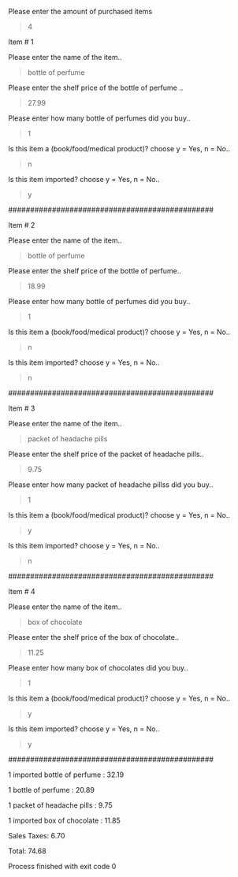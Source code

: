 Please enter the amount of purchased items  

>4  

Item # 1  

Please enter the name of the item..  

>bottle of perfume   

Please enter the shelf price of the bottle of perfume ..  

>27.99  

Please enter how many bottle of perfumes did you buy..  

>1  

Is this item a (book/food/medical product)? choose y = Yes, n = No..  

>n  

Is this item imported? choose y = Yes, n = No..  

>y  

###############################################  

Item # 2  

Please enter the name of the item..  

>bottle of perfume  

Please enter the shelf price of the bottle of perfume..  

>18.99  

Please enter how many bottle of perfumes did you buy..  

>1  

Is this item a (book/food/medical product)? choose y = Yes, n = No..  

>n  

Is this item imported? choose y = Yes, n = No..  

>n  

###############################################  

Item # 3  

Please enter the name of the item..  

>packet of headache pills  

Please enter the shelf price of the packet of headache pills..  

>9.75  

Please enter how many packet of headache pillss did you buy..  

>1  

Is this item a (book/food/medical product)? choose y = Yes, n = No..  

>y  

Is this item imported? choose y = Yes, n = No..  

>n  

###############################################  

Item # 4  

Please enter the name of the item..  

>box of chocolate  

Please enter the shelf price of the box of chocolate..  

>11.25  

Please enter how many box of chocolates did you buy..  

>1  
  

Is this item a (book/food/medical product)? choose y = Yes, n = No..  

>y  

Is this item imported? choose y = Yes, n = No..  

>y  

###############################################  

1 imported bottle of perfume  : 32.19   

1  bottle of perfume : 20.89   

1  packet of headache pills : 9.75   

1 imported box of chocolate : 11.85   

Sales Taxes: 6.70   

Total: 74.68   


Process finished with exit code 0  

